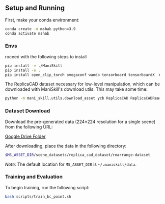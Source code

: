 
## Setup and Running

First, make your conda environment:

```bash
conda create -n mshab python=3.9
conda activate mshab
```

### Envs
roceed with the following steps to install

```bash
pip install -e ./ManiSkill
pip install -e .
pip install open_clip_torch omegaconf wandb tensorboard tensorboardX  msgpack torchvision
```

The ReplicaCAD dataset necessary for low-level manipulation, which can be downloaded with ManiSkill's download utils. This may take some time:
```bash
python -m mani_skill.utils.download_asset ycb ReplicaCAD ReplicaCADRearrange
```

### Dataset Download

Download the pre-generated data (224×224 resolution for a single scene) from the following URL:

[Google Drive Folder](https://drive.google.com/drive/folders/1euvIuJBM_MZMEQq1eZFMPk8Kip7q9piV?usp=drive_link)

After downloading, place the data in the following directory:

```bash
$MS_ASSET_DIR/scene_datasets/replica_cad_dataset/rearrange-dataset
```

*Note:* The default location for `MS_ASSET_DIR` is `~/.maniskill/data`.

### Training and Evaluation

To begin training, run the following script:

```bash
bash scripts/train_bc_point.sh
```


